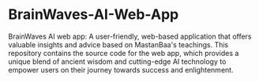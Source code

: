 # BrainWaves-AI-Web-App
BrainWaves AI web app: A user-friendly, web-based application that offers valuable insights and advice based on MastanBaa's teachings. This repository contains the source code for the web app, which provides a unique blend of ancient wisdom and cutting-edge AI technology to empower users on their journey towards success and enlightenment.
